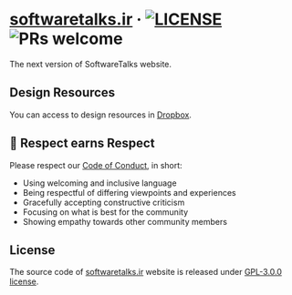 # [softwaretalks.ir](https://softwaretalks.ir) · [![LICENSE](https://img.shields.io/github/license/softwaretalks/softwaretalks.ir?style=flat-square)](LICENSE) ![PRs welcome](https://img.shields.io/badge/PRs-welcome-green.svg?style=flat-square)

The next version of SoftwareTalks website.

## Design Resources

You can access to design resources in [Dropbox](https://www.dropbox.com/sh/ims08p69wpj5dse/AAB1YqbdQcaAKAn1t5k256BBa?dl=0).

## 👏 Respect earns Respect

Please respect our [Code of Conduct](CODE_OF_CONDUCT.md), in short:

- Using welcoming and inclusive language
- Being respectful of differing viewpoints and experiences
- Gracefully accepting constructive criticism
- Focusing on what is best for the community
- Showing empathy towards other community members

## License

The source code of [softwaretalks.ir](https://softwaretalks.ir) website is released under [GPL-3.0.0 license](LICENSE).
